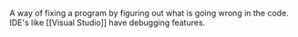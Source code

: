 A way of fixing a program by figuring out what is going wrong in the code. IDE's like [[Visual Studio]] have debugging features.